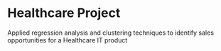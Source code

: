 # Healthcare Project
Applied regression analysis and clustering techniques to identify sales opportunities for a Healthcare IT product
